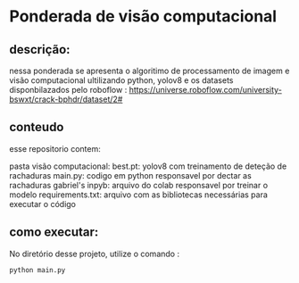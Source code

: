 # Ponderada de visão computacional 

## descrição:

nessa ponderada se apresenta o algoritimo de processamento de imagem e visão computacional ultilizando python, yolov8 e os datasets disponbilazados pelo roboflow : https://universe.roboflow.com/university-bswxt/crack-bphdr/dataset/2#

## conteudo 
esse repositorio contem:

pasta visão computacional: 
best.pt: yolov8 com treinamento de deteção de rachaduras 
main.py: codigo em python responsavel por dectar as rachaduras
gabriel's inpyb: arquivo do colab responsavel por treinar o modelo 
requirements.txt: arquivo com as bibliotecas necessárias para executar o código

## como executar:

No diretório desse projeto, utilize o comando :

```bash
python main.py
```
